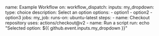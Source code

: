 name: Example Workflow
on:
  workflow_dispatch:
    inputs:
      my_dropdown:
        type: choice
        description: Select an option
        options:
          - option1
          - option2
          - option3
jobs:
  my_job:
    runs-on: ubuntu-latest
    steps:
      - name: Checkout repository
        uses: actions/checkout@v2
      - name: Run a script
        run: echo "Selected option: ${{ github.event.inputs.my_dropdown }}"
